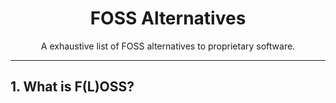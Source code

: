 <h1 align="center">FOSS Alternatives</h1>
<p align="center">A exhaustive list of FOSS alternatives to proprietary software.</p>
<hr>

## 1. What is F(L)OSS?
